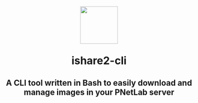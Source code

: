 <h1 align="center">
  <img src="https://media1.giphy.com/media/wvQIqJyNBOCjK/giphy.gif" width="100"/>

ishare2-cli
</h1>

<h2 align="center">
A CLI tool written in Bash to easily download and manage images in your PNetLab server
</h2>
